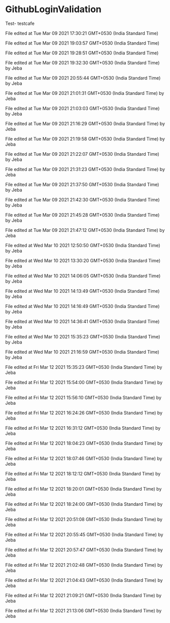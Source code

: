 # GithubLoginValidation 
Test- testcafe

File edited at Tue Mar 09 2021 17:30:21 GMT+0530 (India Standard Time)
 
File edited at Tue Mar 09 2021 19:03:57 GMT+0530 (India Standard Time)
 
File edited at Tue Mar 09 2021 19:28:51 GMT+0530 (India Standard Time)
 
File edited at Tue Mar 09 2021 19:32:30 GMT+0530 (India Standard Time) by Jeba
 
File edited at Tue Mar 09 2021 20:55:44 GMT+0530 (India Standard Time) by Jeba
 
File edited at Tue Mar 09 2021 21:01:31 GMT+0530 (India Standard Time) by Jeba
 
File edited at Tue Mar 09 2021 21:03:03 GMT+0530 (India Standard Time) by Jeba
 
File edited at Tue Mar 09 2021 21:16:29 GMT+0530 (India Standard Time) by Jeba
 
File edited at Tue Mar 09 2021 21:19:58 GMT+0530 (India Standard Time) by Jeba
 
File edited at Tue Mar 09 2021 21:22:07 GMT+0530 (India Standard Time) by Jeba
 
File edited at Tue Mar 09 2021 21:31:23 GMT+0530 (India Standard Time) by Jeba
 
File edited at Tue Mar 09 2021 21:37:50 GMT+0530 (India Standard Time) by Jeba
 
File edited at Tue Mar 09 2021 21:42:30 GMT+0530 (India Standard Time) by Jeba
 
File edited at Tue Mar 09 2021 21:45:28 GMT+0530 (India Standard Time) by Jeba
 
File edited at Tue Mar 09 2021 21:47:12 GMT+0530 (India Standard Time) by Jeba
 
File edited at Wed Mar 10 2021 12:50:50 GMT+0530 (India Standard Time) by Jeba
 
File edited at Wed Mar 10 2021 13:30:20 GMT+0530 (India Standard Time) by Jeba
 
File edited at Wed Mar 10 2021 14:06:05 GMT+0530 (India Standard Time) by Jeba
 
File edited at Wed Mar 10 2021 14:13:49 GMT+0530 (India Standard Time) by Jeba
 
File edited at Wed Mar 10 2021 14:16:49 GMT+0530 (India Standard Time) by Jeba
 
File edited at Wed Mar 10 2021 14:36:41 GMT+0530 (India Standard Time) by Jeba
 
File edited at Wed Mar 10 2021 15:35:23 GMT+0530 (India Standard Time) by Jeba
 
File edited at Wed Mar 10 2021 21:16:59 GMT+0530 (India Standard Time) by Jeba
 
File edited at Fri Mar 12 2021 15:35:23 GMT+0530 (India Standard Time) by Jeba
 
File edited at Fri Mar 12 2021 15:54:00 GMT+0530 (India Standard Time) by Jeba
 
File edited at Fri Mar 12 2021 15:56:10 GMT+0530 (India Standard Time) by Jeba
 
File edited at Fri Mar 12 2021 16:24:26 GMT+0530 (India Standard Time) by Jeba
 
File edited at Fri Mar 12 2021 16:31:12 GMT+0530 (India Standard Time) by Jeba
 
File edited at Fri Mar 12 2021 18:04:23 GMT+0530 (India Standard Time) by Jeba
 
File edited at Fri Mar 12 2021 18:07:46 GMT+0530 (India Standard Time) by Jeba
 
File edited at Fri Mar 12 2021 18:12:12 GMT+0530 (India Standard Time) by Jeba
 
File edited at Fri Mar 12 2021 18:20:01 GMT+0530 (India Standard Time) by Jeba
 
File edited at Fri Mar 12 2021 18:24:00 GMT+0530 (India Standard Time) by Jeba
 
File edited at Fri Mar 12 2021 20:51:08 GMT+0530 (India Standard Time) by Jeba
 
File edited at Fri Mar 12 2021 20:55:45 GMT+0530 (India Standard Time) by Jeba
 
File edited at Fri Mar 12 2021 20:57:47 GMT+0530 (India Standard Time) by Jeba
 
File edited at Fri Mar 12 2021 21:02:48 GMT+0530 (India Standard Time) by Jeba
 
File edited at Fri Mar 12 2021 21:04:43 GMT+0530 (India Standard Time) by Jeba
 
File edited at Fri Mar 12 2021 21:09:21 GMT+0530 (India Standard Time) by Jeba
 
File edited at Fri Mar 12 2021 21:13:06 GMT+0530 (India Standard Time) by Jeba

